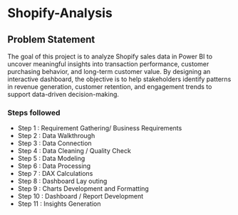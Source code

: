 # Shopify-Analysis

## Problem Statement

The goal of this project is to analyze Shopify sales data in Power BI to uncover meaningful insights into transaction performance, customer purchasing behavior, and long-term customer value. By designing an interactive dashboard, the objective is to help stakeholders identify patterns in revenue generation, customer retention, and engagement trends to support data-driven decision-making.

### Steps followed 

- Step 1 : Requirement Gathering/ Business Requirements
- Step 2 : Data Walkthrough
- Step 3 : Data Connection
- Step 4 : Data Cleaning / Quality Check
- Step 5 : Data Modeling
- Step 6 : Data Processing
- Step 7 : DAX Calculations
- Step 8 : Dashboard Lay outing
- Step 9 : Charts Development and Formatting
- Step 10 : Dashboard / Report Development
- Step 11 : Insights Generation

